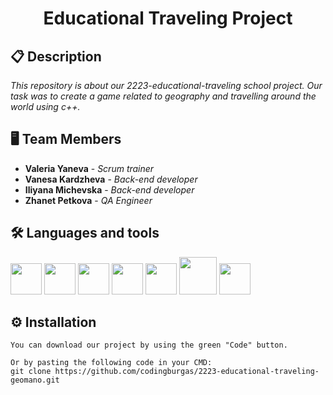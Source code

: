 <h1 align="center">Educational Traveling Project</h1>

## 📋 Description
*This repository is about our 2223-educational-traveling school project. Our task was to create a game related to geography and travelling around the world using c++.*

## 🖥 Team Members
* **Valeria Yaneva** - *Scrum trainer* 
* **Vanesa Kardzheva** - *Back-end developer* 
* **Iliyana Michevska** - *Back-end developer* 
* **Zhanet Petkova** - *QA Engineer* 

## 🛠️ Languages and tools

<p align="left"> 
 
 <img src="https://upload.wikimedia.org/wikipedia/commons/thumb/f/f4/Raylib_logo.png/120px-Raylib_logo.png?20200407220851" width = "50px"/>
 <img src="https://cdn-icons-png.flaticon.com/512/25/25231.png" width = "50px"/>
 <img src="https://img.icons8.com/color/48/000000/c-plus-plus-logo.png" width = "50px"/>
 <img src="https://yoolk.ninja/wp-content/uploads/2020/06/Apps-Clip-Studio-Paint-1024x1024.png" width = "50px"/>
 <img src="https://upload.wikimedia.org/wikipedia/commons/thumb/9/9a/Visual_Studio_Code_1.35_icon.svg/2048px-Visual_Studio_Code_1.35_icon.svg.png" width = "50px"/>
 <img src="https://financesonline.com/uploads/2020/06/testcaselab-small-thumbnail.png" height = "60px"/>
 <img src="https://seeklogo.com/images/C/clickup-symbol-logo-BB24230BBB-seeklogo.com.png" width = "50px"/>
 
 

</p>


## ⚙ Installation
```
You can download our project by using the green "Code" button.

Or by pasting the following code in your CMD:
git clone https://github.com/codingburgas/2223-educational-traveling-geomano.git
